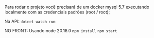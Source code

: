 Para rodar o projeto você precisará de um docker mysql 5.7 
executando localmente com as credenciais padrões (root / root);

Na API:
`dotnet watch run`

NO FRONT:
Usando node 20.18.0
`npm install`
`npm start`
